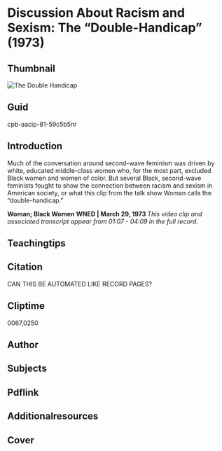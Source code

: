 # Discussion About Racism and Sexism: The “Double-Handicap” (1973)

## Thumbnail

![The Double Handicap](https://s3.amazonaws.com/americanarchive.org/primary_source_sets/4_Feminism.jpg "The Double Handicap")


## Guid
cpb-aacip-81-59c5b5nr

## Introduction

Much of the conversation around second-wave feminism was driven by white, educated middle-class women who, for the most part, excluded Black women and women of color. But several Black, second-wave feminists fought to show the connection between racism and sexism in American society, or what this clip from the talk show Woman calls the “double-handicap.”

<b>Woman; Black Women</b>
<b>WNED | March 29, 1973 </b>
<i>This video clip and associated transcript appear from 01:07 - 04:09 in the full record.</i>

## Teachingtips

## Citation

CAN THIS BE AUTOMATED LIKE RECORD PAGES?

## Cliptime

0067,0250

## Author
## Subjects
## Pdflink
## Additionalresources
## Cover
